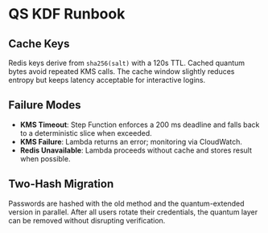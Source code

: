 # QS KDF Runbook

## Cache Keys

Redis keys derive from `sha256(salt)` with a 120s TTL. Cached quantum bytes
avoid repeated KMS calls. The cache window slightly reduces entropy but keeps
latency acceptable for interactive logins.

## Failure Modes

* **KMS Timeout**: Step Function enforces a 200 ms deadline and falls back to
  a deterministic slice when exceeded.
* **KMS Failure**: Lambda returns an error; monitoring via CloudWatch.
* **Redis Unavailable**: Lambda proceeds without cache and stores result when
possible.

## Two-Hash Migration

Passwords are hashed with the old method and the quantum-extended version in
parallel. After all users rotate their credentials, the quantum layer can be
removed without disrupting verification.
